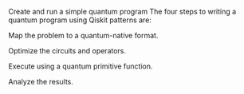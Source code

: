 Create and run a simple quantum program
The four steps to writing a quantum program using Qiskit patterns are:

Map the problem to a quantum-native format.

Optimize the circuits and operators.

Execute using a quantum primitive function.

Analyze the results.
